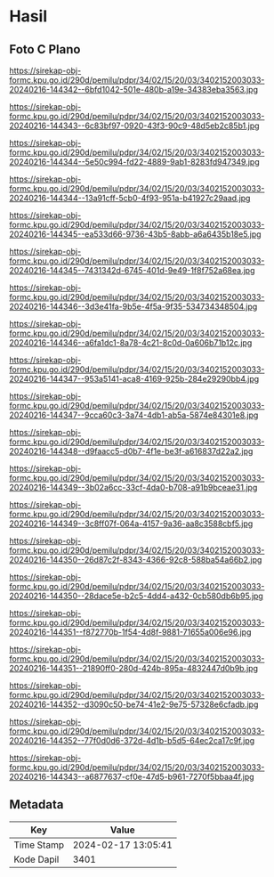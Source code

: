 # Hasil

## Foto C Plano

https://sirekap-obj-formc.kpu.go.id/290d/pemilu/pdpr/34/02/15/20/03/3402152003033-20240216-144342--6bfd1042-501e-480b-a19e-34383eba3563.jpg

https://sirekap-obj-formc.kpu.go.id/290d/pemilu/pdpr/34/02/15/20/03/3402152003033-20240216-144343--6c83bf97-0920-43f3-90c9-48d5eb2c85b1.jpg

https://sirekap-obj-formc.kpu.go.id/290d/pemilu/pdpr/34/02/15/20/03/3402152003033-20240216-144344--5e50c994-fd22-4889-9ab1-8283fd947349.jpg

https://sirekap-obj-formc.kpu.go.id/290d/pemilu/pdpr/34/02/15/20/03/3402152003033-20240216-144344--13a91cff-5cb0-4f93-951a-b41927c29aad.jpg

https://sirekap-obj-formc.kpu.go.id/290d/pemilu/pdpr/34/02/15/20/03/3402152003033-20240216-144345--ea533d66-9736-43b5-8abb-a6a6435b18e5.jpg

https://sirekap-obj-formc.kpu.go.id/290d/pemilu/pdpr/34/02/15/20/03/3402152003033-20240216-144345--7431342d-6745-401d-9e49-1f8f752a68ea.jpg

https://sirekap-obj-formc.kpu.go.id/290d/pemilu/pdpr/34/02/15/20/03/3402152003033-20240216-144346--3d3e41fa-9b5e-4f5a-9f35-534734348504.jpg

https://sirekap-obj-formc.kpu.go.id/290d/pemilu/pdpr/34/02/15/20/03/3402152003033-20240216-144346--a6fa1dc1-8a78-4c21-8c0d-0a606b71b12c.jpg

https://sirekap-obj-formc.kpu.go.id/290d/pemilu/pdpr/34/02/15/20/03/3402152003033-20240216-144347--953a5141-aca8-4169-925b-284e29290bb4.jpg

https://sirekap-obj-formc.kpu.go.id/290d/pemilu/pdpr/34/02/15/20/03/3402152003033-20240216-144347--9cca60c3-3a74-4db1-ab5a-5874e84301e8.jpg

https://sirekap-obj-formc.kpu.go.id/290d/pemilu/pdpr/34/02/15/20/03/3402152003033-20240216-144348--d9faacc5-d0b7-4f1e-be3f-a616837d22a2.jpg

https://sirekap-obj-formc.kpu.go.id/290d/pemilu/pdpr/34/02/15/20/03/3402152003033-20240216-144349--3b02a6cc-33cf-4da0-b708-a91b9bceae31.jpg

https://sirekap-obj-formc.kpu.go.id/290d/pemilu/pdpr/34/02/15/20/03/3402152003033-20240216-144349--3c8ff07f-064a-4157-9a36-aa8c3588cbf5.jpg

https://sirekap-obj-formc.kpu.go.id/290d/pemilu/pdpr/34/02/15/20/03/3402152003033-20240216-144350--26d87c2f-8343-4366-92c8-588ba54a66b2.jpg

https://sirekap-obj-formc.kpu.go.id/290d/pemilu/pdpr/34/02/15/20/03/3402152003033-20240216-144350--28dace5e-b2c5-4dd4-a432-0cb580db6b95.jpg

https://sirekap-obj-formc.kpu.go.id/290d/pemilu/pdpr/34/02/15/20/03/3402152003033-20240216-144351--f872770b-1f54-4d8f-9881-71655a006e96.jpg

https://sirekap-obj-formc.kpu.go.id/290d/pemilu/pdpr/34/02/15/20/03/3402152003033-20240216-144351--21890ff0-280d-424b-895a-4832447d0b9b.jpg

https://sirekap-obj-formc.kpu.go.id/290d/pemilu/pdpr/34/02/15/20/03/3402152003033-20240216-144352--d3090c50-be74-41e2-9e75-57328e6cfadb.jpg

https://sirekap-obj-formc.kpu.go.id/290d/pemilu/pdpr/34/02/15/20/03/3402152003033-20240216-144352--77f0d0d6-372d-4d1b-b5d5-64ec2ca17c9f.jpg

https://sirekap-obj-formc.kpu.go.id/290d/pemilu/pdpr/34/02/15/20/03/3402152003033-20240216-144343--a6877637-cf0e-47d5-b961-7270f5bbaa4f.jpg


## Metadata

| Key        | Value               |
| ---------- | ------------------- |
| Time Stamp | 2024-02-17 13:05:41 |
| Kode Dapil | 3401                |



